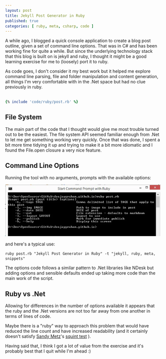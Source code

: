 ```yaml
---
layout: post
title: Jekyll Post Generator in Ruby
published: true 
categories: [ ruby, meta, csharp, code ]
---
```


A while ago, I blogged a quick console application to create a blog post outline, 
given a set of command line options. That was in C# and has been working fine for 
quite a while. But since the underlying technology stack that this blog is built 
on is jekyll and ruby, I thought it might be a good learning exercise for me to 
(loosely) port it to ruby.

As code goes, I don't consider it my best work but it helped me explore command 
line parsing, file and folder manipulation and content generation, all things I'm 
very comfortable with in the .Net space but had no clue previously in ruby. 

```ruby

{% include 'code/ruby/post.rb' %}

```

## File System

The main part of the code that I thought would give me most trouble turned out to 
be the easiest. The file system API seemed familiar enough from .Net to let me 
get something working very quickly. Once that was done, I spent a bit more time 
tidying it up and trying to make it a bit more idiomatic and I found the File.open 
closure a very nice feature.

## Command Line Options

Running the tool with no arguments, prompts with the available options:

![no options](/img/posts/jekyll-post-generator-in-ruby/no-options.webp "no options")

and here's a typical use:

``` 
ruby post.rb "Jekyll Post Generator in Ruby" -t "jekyll, ruby, meta, snippets"
```

The options code follows a similar pattern to .Net libraries like NDesk but adding 
options and sensible defaults ended up taking more code than the main work of 
the script.



## Ruby vs .Net 
 
Allowing for differences in the number of options available it appears that 
the ruby and the .Net versions are not too far away from one another in terms 
of lines of code. 

Maybe there is a "ruby" way to approach this problem that would have reduced 
the line count and have increased readability (and it certainly doesn't satisfy
[Sandy Metz](http://www.sandimetz.com/)'s [squint test](https://www.youtube.com/watch?v=8bZh5LMaSmE) ). 

Having said that, I think I got a lot of value from the exercise and it's probably 
best that I quit while I'm ahead :)
